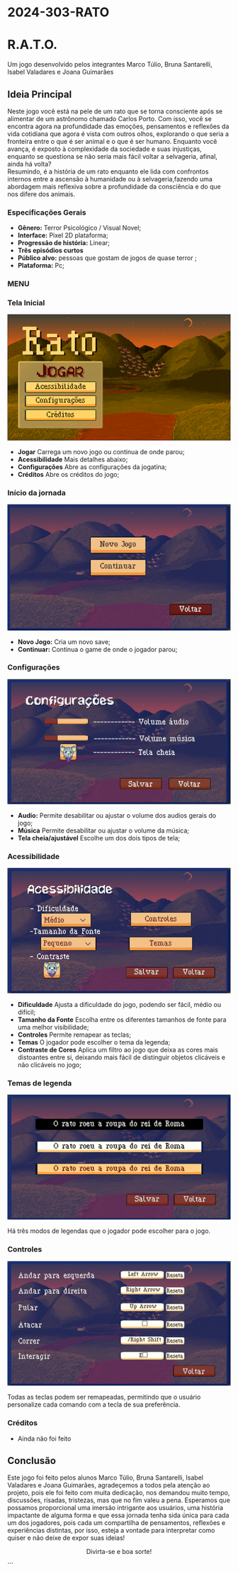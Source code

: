 # 2024-303-RATO
<!-- # 2024-303-RATO-->

<h1> R.A.T.O.</h1>

<p align="left">Um jogo desenvolvido pelos integrantes Marco Túlio, Bruna Santarelli, Isabel Valadares e Joana Guimarães</p>

## Ideia Principal

<p> Neste jogo você está na pele de um rato que se torna consciente após se alimentar de um astrônomo chamado Carlos Porto. Com isso, você se encontra agora na profundidade das emoções, pensamentos e reflexões da vida cotidiana que agora é vista com outros olhos, explorando o que seria a fronteira entre o que é ser animal e o que é ser humano. Enquanto você avança, é exposto à complexidade da sociedade e suas injustiças, enquanto se questiona se não seria mais fácil voltar a selvageria, afinal, ainda há volta? <br> Resumindo, é a história de um rato enquanto ele lida com confrontos internos entre a ascensão à humanidade ou à selvageria,fazendo uma abordagem mais reflexiva sobre a profundidade da consciência e do que nos difere dos animais.</p>

### Especificações Gerais

- **Gênero:** Terror Psicológico / Visual Novel;
- **Interface:** Pixel 2D plataforma;
- **Progressão de história:** Linear;
- **Três episódios curtos**
- **Público alvo:** pessoas que gostam de jogos de quase terror ;
- **Plataforma:** Pc;


###  MENU

### Tela Inicial

<p align="center"><img src="Imagens/Menu.png" alt="Menu"></p>

- **Jogar**  Carrega um novo jogo ou continua de onde parou;
- **Acessibilidade** Mais detalhes abaixo;
- **Configurações** Abre as configurações da jogatina;
- **Créditos** Abre os créditos do jogo;

### Início da jornada

<p align="center"><img src="Imagens/Iniciar.jpg" alt="Iniciar jornada"></p>

- **Novo Jogo:** Cria um novo save;
- **Continuar:** Continua o game de onde o jogador parou;

### Configurações

<p align="center"><img src="Imagens/Configuracoes.png" alt="Configuracoes"></p>

- **Audio:** Permite desabilitar ou ajustar o volume dos audios gerais do jogo;
- **Música** Permite desabilitar ou ajustar o volume da música;
- **Tela cheia/ajustável** Escolhe um dos dois tipos de tela;

### Acessibilidade

<p align="center"><img src="Imagens/Acessibilidade.jpg" alt="Acessibilidade"></p>

- **Dificuldade** Ajusta a dificuldade do jogo, podendo ser fácil, médio ou difícil;
- **Tamanho da Fonte** Escolha entre os diferentes tamanhos de fonte para uma melhor visibilidade;
- **Controles** Permite remapear as teclas;
- **Temas** O jogador pode escolher o tema da legenda;
- **Contraste de Cores** Aplica um filtro ao jogo que deixa as cores mais distoantes entre si, deixando mais fácil de distinguir objetos clicáveis e não clicáveis no jogo;

### Temas de legenda

<p align="center"><img src="Imagens/Temas.png" alt="Temas"></p>

 <p> Há três modos de legendas que o jogador pode escolher para o jogo. </p>

### Controles

<p align="center"><img src="Imagens/Controles.png" alt="Controles"></p>
<p>Todas as teclas podem ser remapeadas, permitindo que o usuário personalize cada comando com a tecla de sua preferência.</p>

### Créditos
- Ainda não foi feito

## Conclusão

<p> Este jogo foi feito pelos alunos  Marco Túlio, Bruna Santarelli, Isabel Valadares e Joana Guimarães, agradeçemos a todos pela atenção ao projeto, pois ele foi feito com muita dedicação, nos demandou muito tempo, discussões, risadas, tristezas, mas que no fim valeu a pena. Esperamos que possamos proporcional uma imersão intrigante aos usuários, uma história impactante de alguma forma e que essa jornada tenha sida única para cada um dos jogadores, pois cada um compartilha de pensamentos, reflexões e experiências distintas, por isso, esteja a vontade para interpretar como quiser e não deixe de expor suas ideias!</p>

<p align="center">Divirta-se e boa sorte!</p>
```
